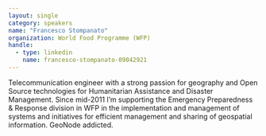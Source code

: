 ```yaml
---
layout: single
category: speakers
name: "Francesco Stompanato"
organization: World Food Programme (WFP)
handle:
  - type: linkedin
    name: francesco-stompanato-09042921
---
```


Telecommunication engineer with a strong passion for geography and Open Source technologies for Humanitarian Assistance and Disaster Management. Since mid-2011 I’m supporting the Emergency Preparedness & Response division in WFP in the implementation and management of systems and initiatives for efficient management and sharing of geospatial information. GeoNode addicted.
